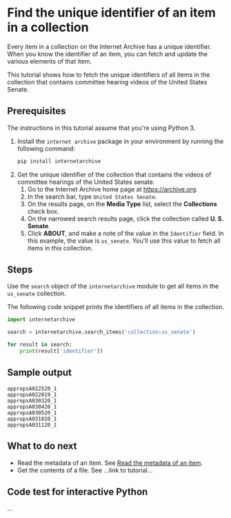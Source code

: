 # Find the unique identifier of an item in a collection

Every item in a collection on the Internet Archive has a unique identifier. When you know the identifier of an item, you can fetch and update the various elements of that item.

This tutorial shows how to fetch the unique identifiers of all items in the collection that contains committee hearing videos of the United States Senate.

## Prerequisites 

The instructions in this tutorial assume that you're using Python 3.

1. Install the `internet archive` package in your environment by running the following command: 
    ```python
    pip install internetarchive
    ```
2. Get the unique identifier of the collection that contains the videos of committee hearings of the United States senate.
    1. Go to the Internet Archive home page at https://archive.org.
    1. In the search bar, type `United States Senate`.
    1. On the results page, on the **Media Type** list, select the **Collections** check box.
    1. On the narrowed search results page, click the collection called **U. S. Senate**.
    1. Click **ABOUT**, and make a note of the value in the `Identifier` field. In this example, the value is `us_senate`. You'll use this value to fetch all items in this collection.

## Steps

Use the `search` object of the `internetarchive` module to get all items in the `us_senate` collection.

The following code snippet prints the identifiers of all items in the collection.

```python
import internetarchive

search = internetarchive.search_items('collection:us_senate')

for result in search:
    print(result['identifier'])
```

## Sample output

```terminal
appropsA022520_1
appropsA022819_1
appropsA030320_1
appropsA030420_1
appropsA030520_1
appropsA031020_1
appropsA031120_1
```

## What to do next

- Read the metadata of an item. See [Read the metadata of an item](tutorial-read-item-metadata.md).
- Get the contents of a file. See ...link to tutorial...

## Code test for interactive Python

...